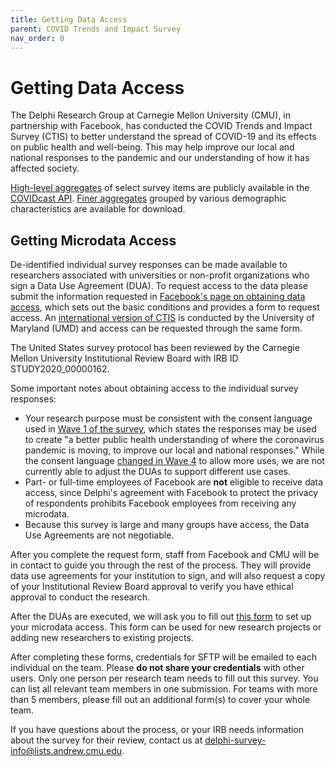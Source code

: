 ```yaml
---
title: Getting Data Access
parent: COVID Trends and Impact Survey
nav_order: 0
---
```


# Getting Data Access

The Delphi Research Group at Carnegie Mellon University (CMU), in partnership
with Facebook, has conducted the COVID Trends and Impact Survey (CTIS) to
better understand the spread of COVID-19 and its effects on public health and
well-being. This may help improve our local and national responses to the
pandemic and our understanding of how it has affected society.

[High-level aggregates](../api/covidcast.md) of select survey items are
publicly available in the [COVIDcast API](../api/covidcast-signals/fb-survey.md).
[Finer aggregates](./contingency-tables.md) grouped by various demographic
characteristics are available for download.

## Getting Microdata Access

De-identified individual survey responses can be made available to researchers
associated with universities or non-profit organizations who sign a Data Use
Agreement (DUA). To request access to the data please submit the information
requested in [Facebook's page on obtaining data
access](https://dataforgood.fb.com/docs/covid-19-symptom-survey-request-for-data-access/),
which sets out the basic conditions and provides a form to request access. An
[international version of CTIS](https://covidmap.umd.edu/) is conducted by the
University of Maryland (UMD) and access can be requested through the same
form.

The United States survey protocol has been reviewed by the Carnegie Mellon
University Institutional Review Board with IRB ID STUDY2020_00000162.

Some important notes about obtaining access to the individual survey responses:

* Your research purpose must be consistent with the consent language used in
  [Wave 1 of the survey](coding.md#wave-1), which states the responses may be
  used to create "a better public health understanding of where the coronavirus
  pandemic is moving, to improve our local and national responses." While the
  consent language [changed in Wave 4](coding.md#wave-4) to allow more uses, we
  are not currently able to adjust the DUAs to support different use cases.
* Part- or full-time employees of Facebook are **not** eligible to receive data
  access, since Delphi's agreement with Facebook to protect the privacy of
  respondents prohibits Facebook employees from receiving any microdata.
* Because this survey is large and many groups have access, the Data Use
  Agreements are not negotiable.

After you complete the request form, staff from Facebook and CMU will be in
contact to guide you through the rest of the process. They will provide data use
agreements for your institution to sign, and will also request a copy of your
Institutional Review Board approval to verify you have ethical approval to
conduct the research.

After the DUAs are executed, we will ask you to fill out [this
form](http://cmu.ca1.qualtrics.com/jfe/form/SV_89aVsYl29Oay4qq) to set up your
microdata access. This form can be used for new research projects or adding new
researchers to existing projects.

After completing these forms, credentials for SFTP will be emailed to each
individual on the team. Please **do not share your credentials** with other
users. Only one person per research team needs to fill out this survey. You can
list all relevant team members in one submission. For teams with more than 5
members, please fill out an additional form(s) to cover your whole team.

If you have questions about the process, or your IRB needs information
about the survey for their review, contact us at
<delphi-survey-info@lists.andrew.cmu.edu>.
